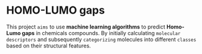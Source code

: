# HOMO-LUMO gaps
This project `aims` to use **machine learning algorithms** to predict **Homo-Lumo gaps** in chemicals compounds. By initially calculating `molecular descriptors` and subsequently `categorizing` molecules into different `classes` based on their structural features.
